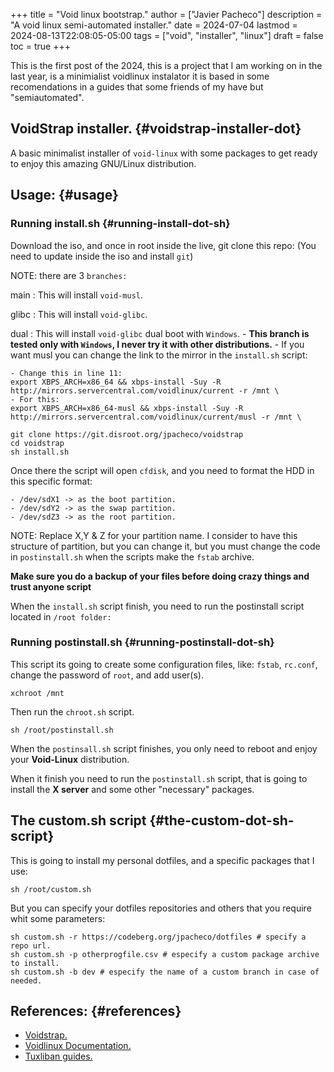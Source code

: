 +++
title = "Void linux bootstrap."
author = ["Javier Pacheco"]
description = "A void linux semi-automated installer."
date = 2024-07-04
lastmod = 2024-08-13T22:08:05-05:00
tags = ["void", "installer", "linux"]
draft = false
toc = true
+++

<div class="PREVIEW">

This is the first post of the 2024, this is a project that I am working on in the last
year, is a minimialist voidlinux instalator it is based in some recomendations in
a guides that some friends of my have but "semiautomated".

</div>


## VoidStrap installer. {#voidstrap-installer-dot}

A basic minimalist installer of `void-linux` with some packages to get ready to enjoy
this amazing GNU/Linux distribution.


## Usage: {#usage}


### Running install.sh {#running-install-dot-sh}

Download the iso, and once in root inside the live, git clone this repo:
(You need to update inside the iso and install `git`)

NOTE: there are 3 `branches:`

main
: This will install `void-musl`.

glibc
: This will install `void-glibc`.

dual
: This will install `void-glibc` dual boot with `Windows`.
    -   **This branch is tested only with `Windows`, I never try it with other distributions.**
    -   If you want musl you can change the link to the mirror in the `install.sh` script:

<!--listend-->

```text
- Change this in line 11:
export XBPS_ARCH=x86_64 && xbps-install -Suy -R http://mirrors.servercentral.com/voidlinux/current -r /mnt \
- For this:
export XBPS_ARCH=x86_64-musl && xbps-install -Suy -R http://mirrors.servercentral.com/voidlinux/current/musl -r /mnt \
```

```shell
git clone https://git.disroot.org/jpacheco/voidstrap
cd voidstrap
sh install.sh
```

Once there the script will open `cfdisk`, and you need to format the HDD in this
specific format:

```text
- /dev/sdX1 -> as the boot partition.
- /dev/sdY2 -> as the swap partition.
- /dev/sdZ3 -> as the root partition.
```

NOTE: Replace X,Y &amp; Z for your partition name.
I consider to have this structure of partition, but you can change it, but you must
change the code in `postinstall.sh` when the scripts make the `fstab` archive.

**Make sure you do a backup of your files before doing crazy things and trust anyone script**

When the `install.sh` script finish, you need to run the postinstall script located in `/root folder:`


### Running postinstall.sh {#running-postinstall-dot-sh}

This script its going to create some configuration files, like: `fstab`, `rc.conf`,
change the password of `root`, and add user(s).

```shell
xchroot /mnt
```

Then run the `chroot.sh` script.

```shell
sh /root/postinstall.sh
```

When the `postinsall.sh` script finishes, you only need to reboot and enjoy your
**Void-Linux** distribution.

When it finish you need to run the `postinstall.sh` script, that is going to install
the **X server** and some other "necessary" packages.


## The custom.sh script {#the-custom-dot-sh-script}

This is going to install my personal dotfiles, and a specific packages that I use:

```shell
sh /root/custom.sh
```

But you can specify your dotfiles repositories and others that you require whit some parameters:

```nil
sh custom.sh -r https://codeberg.org/jpacheco/dotfiles # specify a repo url.
sh custom.sh -p otherprogfile.csv # especify a custom package archive to install.
sh custom.sh -b dev # especify the name of a custom branch in case of needed.
```


## References: {#references}

-   [Voidstrap.](https://codeberg.org/jpacheco/voidstrap)
-   [Voidlinux Documentation.](https://docs.voidlinux.org/)
-   [Tuxliban guides.](https://git.disroot.org/tuxliban/tutoriales_void/src/branch/master/Gu%C3%ADas)
